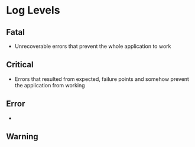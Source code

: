 # Log Levels

## Fatal

- Unrecoverable errors that prevent the whole application to work


## Critical

- Errors that resulted from expected, failure points and somehow prevent the application from working

## Error

- 

## Warning